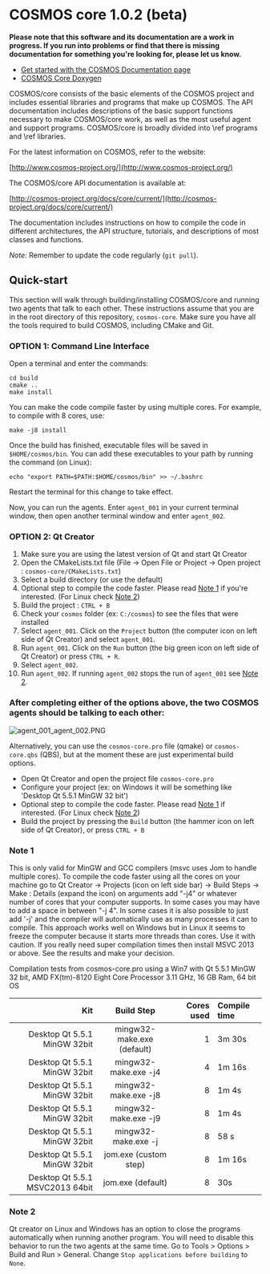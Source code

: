 # COSMOS core 1.0.2 (beta)

**Please note that this software and its documentation are a work in progress. If you run into problems or find that there is missing documentation for something you're looking for, please let us know.**

* [Get started with the COSMOS Documentation page](https://hsfl.github.io/cosmos-docs/)
* [COSMOS Core Doxygen](https://hsfl.github.io/cosmos-core)

COSMOS/core consists of the basic elements of the COSMOS project and includes essential libraries and programs that make up COSMOS. The API documentation includes descriptions of the basic support functions necessary to make COSMOS/core work, as well as the most useful agent and support programs. COSMOS/core is broadly divided into \ref programs and \ref libraries. 
 
For the latest information on COSMOS, refer to the website:

[http://www.cosmos-project.org/](http://www.cosmos-project.org/)

The COSMOS/core API documentation is available at:

[http://cosmos-project.org/docs/core/current/](http://cosmos-project.org/docs/core/current/)

The documentation includes instructions on how to compile the code in different architectures, the API structure, tutorials, and descriptions of most classes and functions. 

*Note*: Remember to update the code regularly (`git pull`). 

## Quick-start ##

This section will walk through building/installing COSMOS/core and running two agents that talk to each other. These instructions assume that you are in the root directory of this repository, `cosmos-core`. Make sure you have all the tools required to build COSMOS, including CMake and Git.

### OPTION 1: Command Line Interface

Open a terminal and enter the commands:

```
cd build
cmake ..
make install
```
You can make the code compile faster by using multiple cores. For example, to compile with 8 cores, use:
```
make -j8 install
```

Once the build has finished, executable files will be saved in `$HOME/cosmos/bin`. You can add these executables to your path by running the command (on Linux):
```
echo "export PATH=$PATH:$HOME/cosmos/bin" >> ~/.bashrc
```

Restart the terminal for this change to take effect.

Now, you can run the agents. Enter `agent_001` in your current terminal window, then open another terminal window and enter `agent_002`.

### OPTION 2: Qt Creator

1) Make sure you are using the latest version of Qt and start Qt Creator
2) Open the CMakeLists.txt file (File -> Open File or Project ->
Open project : `cosmos-core/CMakeLists.txt`)
3) Select a build directory (or use the default)
4) Optional step to compile the code faster. Please read [Note 1](#note-1) if
you're interested. (For Linux check [Note 2](#note-2))
5) Build the project : `CTRL + B` 
6) Check your `cosmos` folder (ex: `C:/cosmos`) to see the files that
were installed 
7) Select `agent_001`. Click on the `Project` button (the computer icon on
left side of Qt Creator) and select `agent_001`.
8) Run `agent_001`. Click on the `Run` button (the big green icon on left
side of Qt Creator) or press `CTRL + R`.
9) Select `agent_002`. 
10) Run `agent_002`. If running `agent_002` stops the run of `agent_001` see [Note 2](#note-2). 

### After completing either of the options above, the two COSMOS agents should be talking to each other: 
![agent_001_agent_002.PNG](https://bitbucket.org/repo/EpA5jo/images/402568663-agent_001_agent_002.PNG)

Alternatively, you can use the `cosmos-core.pro` file (qmake) or `cosmos-core.qbs` (QBS), but at the moment these are just experimental build options.

* Open Qt Creator and open the project file `cosmos-core.pro` 
* Configure your project (ex: on Windows it will be something like
'Desktop Qt 5.5.1 MinGW 32 bit')
* Optional step to compile the code faster. Please read [Note 1](#note-1) if
interested. (For Linux check [Note 2](#note-2))
* Build the project by pressing the `Build` button (the hammer icon on
left side of Qt Creator), or press `CTRL + B`

[//]: # (BROKEN LINK For more detailed instructions to get started with COSMOS please read the [core/docs/README.md]&#40;https://bitbucket.org/cosmos-project/core/src/master/docs/&#41; inside the documentation folder.)

### Note 1 ###
This is only valid for MinGW and GCC compilers (msvc uses Jom to handle multiple cores). To compile the code faster using all the cores on your machine go to Qt Creator -> Projects (icon on left side bar) -> Build Steps -> Make : Details (expand the icon) on arguments add "-j4" or whatever number of cores that your computer supports. In some cases you may have to add a space in between "-j 4". In some cases it is also possible to just add '-j' and the compiler will automatically use as many processes it can to compile. This approach works well on Windows but in Linux it seems to freeze the computer because it starts more threads than cores. Use it with caution. If you really need super compilation times then install MSVC 2013 or above. See the results and make your decision.

Compilation tests from cosmos-core.pro using a Win7 with Qt 5.5.1 MinGW 32 bit, AMD FX(tm)-8120 Eight Core Processor 3.11 GHz, 16 GB Ram, 64 bit OS

Kit                             | Build Step                 | Cores used  | Compile time  | 
------------------------------: | :------------------------: | ----------: | :------------ | 
Desktop Qt 5.5.1 MinGW 32bit    | mingw32-make.exe (default) | 1           | 3m 30s        | 
Desktop Qt 5.5.1 MinGW 32bit    | mingw32-make.exe -j4       | 4           | 1m 16s        | 
Desktop Qt 5.5.1 MinGW 32bit    | mingw32-make.exe -j8       | 8           | 1m 4s         | 
Desktop Qt 5.5.1 MinGW 32bit    | mingw32-make.exe -j9       | 8           | 1m 4s         | 
Desktop Qt 5.5.1 MinGW 32bit    | mingw32-make.exe -j        | 8           | 58 s          | 
Desktop Qt 5.5.1 MinGW 32bit    | jom.exe (custom step)      | 8           | 1m 16s        | 
Desktop Qt 5.5.1 MSVC2013 64bit | jom.exe (default)          | 8           | 30s           |

### Note 2 ###
Qt creator on Linux and Windows has an option to close the programs automatically when running another program. You will need to disable this behavior to run the two agents at the same time. Go to Tools > Options > Build and Run > General.  Change `Stop applications before building` to `None`.
